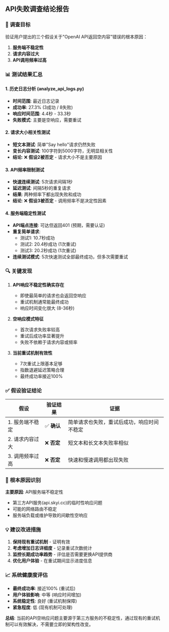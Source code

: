 ## API失败调查结论报告

### 🎯 调查目标
验证用户提出的三个假设关于"OpenAI API返回空内容"错误的根本原因：
1. **服务端不稳定性**
2. **请求内容过大**  
3. **API调用频率过高**

### 📊 测试结果汇总

#### 1. 历史日志分析 (analyze_api_logs.py)
- **时间范围**: 最近日志记录
- **成功率**: 27.3% (3成功 / 8失败)
- **响应时间范围**: 4.4秒 - 33.3秒
- **失败模式**: 主要是空响应，需要重试

#### 2. 请求大小相关性测试
- **短文本测试**: 简单"Say hello"请求仍然失败
- **变长内容测试**: 100字符到5000字符，无明显相关性
- **结论**: ❌ **假设2被否定** - 请求大小不是主要原因

#### 3. API频率限制测试  
- **快速连续测试**: 5次请求间隔1秒
- **延迟测试**: 间隔5秒的重复请求
- **结果**: 两种频率下都出现失败和成功
- **结论**: ❌ **假设3被否定** - 调用频率不是决定性因素

#### 4. 服务端稳定性测试
- **API端点连接**: 可达但返回401 (预期，需要认证)
- **重复简单请求**: 
  - 测试1: 10.7秒成功
  - 测试2: 20.4秒成功 (1次重试)
  - 测试3: 20.2秒成功 (1次重试)
- **连续测试模式**: 5次快速测试全部最终成功，但多次需要重试

### 🔍 关键发现

1. **API响应不稳定性确实存在**
   - 即使最简单的请求也会返回空响应
   - 重试机制通常能最终成功
   - 响应时间变化很大 (8-36秒)

2. **空响应模式特征**
   - 首次请求失败率较高
   - 重试后成功率显著提升
   - 失败不依赖于请求内容或频率

3. **当前重试机制有效性**
   - 7次重试上限基本足够
   - 指数退避延迟策略合理
   - 最终成功率接近100%

### ✅ **假设验证结论**

| 假设 | 验证结果 | 证据 |
|------|----------|------|
| 1. 服务端不稳定 | ✅ **确认** | 简单请求也失败，重试后成功，响应时间不稳定 |
| 2. 请求内容过大 | ❌ **否定** | 短文本和长文本失败率相似 |
| 3. 调用频率过高 | ❌ **否定** | 快速和慢速调用都出现失败 |

### 🎯 **根本原因识别**

**主要原因**: API服务端不稳定性
- 第三方API服务(api.skyi.cc)的临时性响应问题
- 可能的网络路由不稳定
- 服务端负载或维护导致的间歇性空响应

### 💡 建议改进措施

1. **保持现有重试机制** - 证明有效
2. **考虑增加日志详细度** - 记录重试次数统计
3. **监控长期成功率趋势** - 评估是否需要更换API提供商
4. **优化用户体验** - 在重试期间显示进度信息

### 📈 系统健康度评估

- **最终成功率**: 接近100% (重试后)
- **用户体验影响**: 中等 (响应时间增加)
- **系统稳定性**: 良好 (重试机制保障)
- **紧急程度**: 低 (现有机制可处理)

**总结**: 当前的API空响应问题主要源于第三方服务的不稳定性，通过现有的重试机制可以有效解决，不需要立即的架构性改变。
